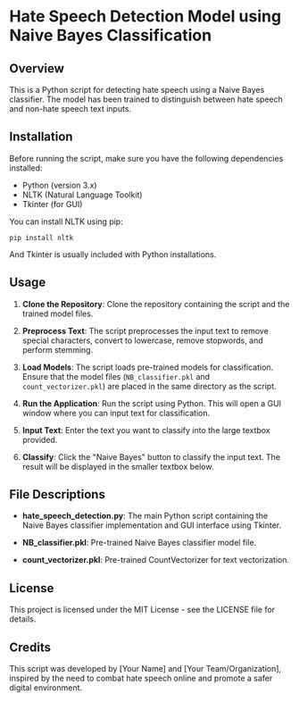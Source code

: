 # Hate Speech Detection Model using Naive Bayes Classification

## Overview
This is a Python script for detecting hate speech using a Naive Bayes classifier. The model has been trained to distinguish between hate speech and non-hate speech text inputs.

## Installation
Before running the script, make sure you have the following dependencies installed:
- Python (version 3.x)
- NLTK (Natural Language Toolkit)
- Tkinter (for GUI)
  
You can install NLTK using pip:
```
pip install nltk
```
And Tkinter is usually included with Python installations.

## Usage
1. **Clone the Repository**: 
   Clone the repository containing the script and the trained model files.

2. **Preprocess Text**: 
   The script preprocesses the input text to remove special characters, convert to lowercase, remove stopwords, and perform stemming.

3. **Load Models**: 
   The script loads pre-trained models for classification. Ensure that the model files (`NB_classifier.pkl` and `count_vectorizer.pkl`) are placed in the same directory as the script.

4. **Run the Application**: 
   Run the script using Python. This will open a GUI window where you can input text for classification.

5. **Input Text**: 
   Enter the text you want to classify into the large textbox provided.

6. **Classify**: 
   Click the "Naive Bayes" button to classify the input text. The result will be displayed in the smaller textbox below.

## File Descriptions
- **hate_speech_detection.py**: 
  The main Python script containing the Naive Bayes classifier implementation and GUI interface using Tkinter.
  
- **NB_classifier.pkl**: 
  Pre-trained Naive Bayes classifier model file.

- **count_vectorizer.pkl**: 
  Pre-trained CountVectorizer for text vectorization.

## License
This project is licensed under the MIT License - see the LICENSE file for details.

## Credits
This script was developed by [Your Name] and [Your Team/Organization], inspired by the need to combat hate speech online and promote a safer digital environment.
